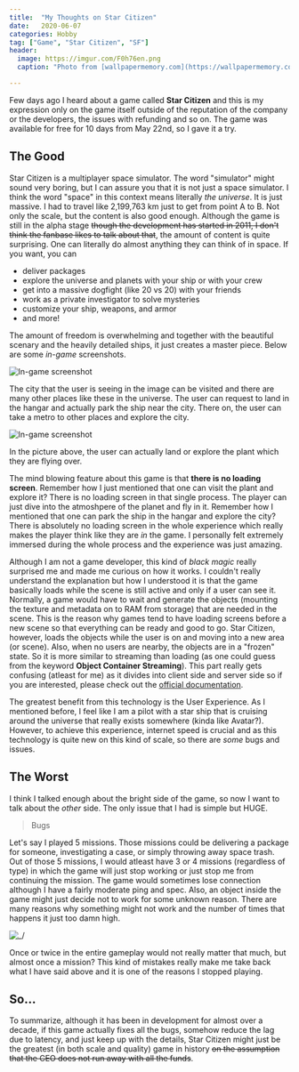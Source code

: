 ```yaml
---
title:  "My Thoughts on Star Citizen"
date:   2020-06-07
categories: Hobby
tag: ["Game", "Star Citizen", "SF"]
header:
  image: https://imgur.com/F0h76en.png
  caption: "Photo from [wallpapermemory.com](https://wallpapermemory.com/desktop-backgrounds/gaming-video-game/star-citizen/dual-monitor)"

---
```

Few days ago I heard about a game called **Star Citizen** and this is my expression only on the game itself outside of the reputation of the company or the developers, the issues with refunding and so on.
The game was available for free for 10 days from May 22nd, so I gave it a try.

## The Good
Star Citizen is a multiplayer space simulator.
The word "simulator" might sound very boring, but I can assure you that it is not just a space simulator.
I think the word "space" in this context means literally *the universe*.
It is just massive.
I had to travel like 2,199,763 km just to get from point A to B.
Not only the scale, but the content is also good enough.
Although the game is still in the alpha stage ~~though the development has started in 2011, I don't think the fanbase likes to talk about that~~,
the amount of content is quite surprising.
One can literally do almost anything they can think of in space.
If you want, you can 
- deliver packages
- explore the universe and planets with your ship or with your crew
- get into a massive dogfight (like 20 vs 20) with your friends
- work as a private investigator to solve mysteries
- customize your ship, weapons, and armor
- and more!

The amount of freedom is overwhelming and together with the beautiful scenary and the heavily detailed ships, it just creates a master piece.
Below are some *in-game* screenshots.

![In-game screenshot](https://imgur.com/Pm5elAJ.png)

The city that the user is seeing in the image can be visited and there are many other places like these in the universe.
The user can request to land in the hangar and actually park the ship near the city.
There on, the user can take a metro to other places and explore the city.

![In-game screenshot](https://imgur.com/ORtLyZC.png)

In the picture above, the user can actually land or explore the plant which they are flying over.

The mind blowing feature about this game is that **there is no loading screen**.
Remember how I just mentioned that one can visit the plant and explore it?
There is no loading screen in that single process.
The player can just dive into the atmoshpere of the planet and fly in it.
Remember how I mentioned that one can park the ship in the hangar and explore the city?
There is absolutely no loading screen in the whole experience which really makes the player think like they are *in* the game.
I personally felt extremely immersed during the whole process and the experience was just amazing.

Although I am not a game developer, this kind of *black magic* really surprised me and made me curious on how it works.
I couldn't really understand the explanation but how I understood it is that the game basically loads while the scene is still active and only if a user can see it.
Normally, a game would have to wait and generate the objects (mounting the texture and metadata on to RAM from storage) that are needed in the scene.
This is the reason why games tend to have loading screens before a new scene so that everything can be ready and good to go.
Star Citizen, however, loads the objects while the user is on and moving into a new area (or scene).
Also, when no users are nearby, the objects are in a "frozen" state.
So it is more similar to streaming than loading (as one could guess from the keyword **Object Container Streaming**).
This part really gets confusing (atleast for me) as it divides into client side and server side so if you are interested, please check out the [official documentation](https://starcitizen.tools/Object_Container_Streaming).

The greatest benefit from this technology is the User Experience.
As I mentioned before, I feel like I am a pilot with a star ship that is cruising around the universe that really exists somewhere (kinda like Avatar?).
However, to achieve this experience, internet speed is crucial and as this technology is quite new on this kind of scale, so there are *some* bugs and issues.

## The Worst
I think I talked enough about the bright side of the game, so now I want to talk about the *other* side.
The only issue that I had is simple but HUGE.
> Bugs

Let's say I played 5 missions.
Those missions could be delivering a package for someone, investigating a case, or simply throwing away space trash.
Out of those 5 missions, I would atleast have 3 or 4 missions (regardless of type) in which the game will just stop working or just stop me from continuing the mission.
The game would sometimes lose connection although I have a fairly moderate ping and spec.
Also, an object inside the game might just decide not to work for some unknown reason.
There are many reasons why something might not work and the number of times that happens it just too damn high.

![\_/](https://media.tenor.com/images/1aa27212986028256262da8f06c0ebce/tenor.gif)

Once or twice in the entire gameplay would not really matter that much, but almost once a mission?
This kind of mistakes really make me take back what I have said above and it is one of the reasons I stopped playing.

## So...
To summarize, although it has been in development for almost over a decade, if this game actually fixes all the bugs, somehow reduce the lag due to latency, and just keep up with the details, Star Citizen might just be the greatest (in both scale and quality) game in history ~~on the assumption that the CEO does not run away with all the funds~~.